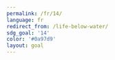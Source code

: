 ```yaml
---
permalink: /fr/14/
language: fr
redirect_from: /life-below-water/
sdg_goal: '14'
color: '#0a97d9'
layout: goal
---
```


